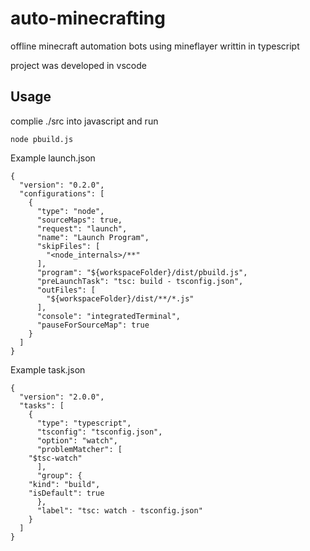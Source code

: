 # auto-minecrafting
offline minecraft automation bots using mineflayer writtin in typescript

project was developed in vscode

## Usage
complie ./src into javascript and run 
```
node pbuild.js
```

Example launch.json
```
{
  "version": "0.2.0",
  "configurations": [
    {
      "type": "node",
      "sourceMaps": true,
      "request": "launch",
      "name": "Launch Program",
      "skipFiles": [
        "<node_internals>/**"
      ],
      "program": "${workspaceFolder}/dist/pbuild.js",
      "preLaunchTask": "tsc: build - tsconfig.json",
      "outFiles": [
        "${workspaceFolder}/dist/**/*.js"
      ],
      "console": "integratedTerminal",
      "pauseForSourceMap": true
    }
  ]
}
```

Example task.json
```
{
  "version": "2.0.0",
  "tasks": [
    {
      "type": "typescript",
      "tsconfig": "tsconfig.json",
      "option": "watch",
      "problemMatcher": [
	"$tsc-watch"
      ],
      "group": {
	"kind": "build",
	"isDefault": true
      },
      "label": "tsc: watch - tsconfig.json"
    }
  ]
}
```

